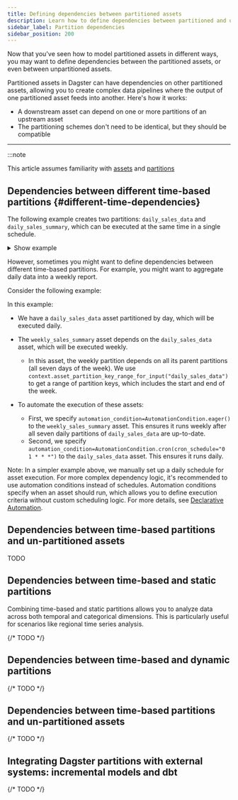 ```yaml
---
title: Defining dependencies between partitioned assets
description: Learn how to define dependencies between partitioned and unpartitioned assets in Dagster.
sidebar_label: Partition dependencies
sidebar_position: 200
---
```


Now that you've seen how to model partitioned assets in different ways, you may want to define dependencies between the partitioned assets, or even between unpartitioned assets.

Partitioned assets in Dagster can have dependencies on other partitioned assets, allowing you to create complex data pipelines where the output of one partitioned asset feeds into another. Here's how it works:

- A downstream asset can depend on one or more partitions of an upstream asset
- The partitioning schemes don't need to be identical, but they should be compatible

---

:::note

This article assumes familiarity with [assets](/guides/build/assets/) and [partitions](/guides/build/partitions-and-backfills)


## Dependencies between different time-based partitions \{#different-time-dependencies}

The following example creates two partitions: `daily_sales_data` and `daily_sales_summary`, which can be executed at the same time in a single schedule.

<details>
<summary>Show example</summary>

<CodeExample filePath="guides/data-modeling/partitioning/time_based_partitioning.py" language="python" />

</details>

However, sometimes you might want to define dependencies between different time-based partitions. For example, you might want to aggregate daily data into a weekly report.

Consider the following example:

<CodeExample filePath="guides/data-modeling/partitioning/time_based_partition_dependencies.py" language="python" />

In this example:

- We have a `daily_sales_data` asset partitioned by day, which will be executed daily.
- The `weekly_sales_summary` asset depends on the `daily_sales_data` asset, which will be executed weekly.

  - In this asset, the weekly partition depends on all its parent partitions (all seven days of the week). We use `context.asset_partition_key_range_for_input("daily_sales_data")` to get a range of partition keys, which includes the start and end of the week.

- To automate the execution of these assets:

  - First, we specify `automation_condition=AutomationCondition.eager()` to the `weekly_sales_summary` asset. This ensures it runs weekly after all seven daily partitions of `daily_sales_data` are up-to-date.
  - Second, we specify `automation_condition=AutomationCondition.cron(cron_schedule="0 1 * * *")` to the `daily_sales_data` asset. This ensures it runs daily.

Note: In a simpler example above, we manually set up a daily schedule for asset execution. For more complex dependency logic, it's recommended to use automation conditions instead of schedules. Automation conditions specify when an asset should run, which allows you to define execution criteria without custom scheduling logic. For more details, see [Declarative Automation](/guides/automate/declarative-automation).

## Dependencies between time-based partitions and un-partitioned assets

TODO

## Dependencies between time-based and static partitions

Combining time-based and static partitions allows you to analyze data across both temporal and categorical dimensions. This is particularly useful for scenarios like regional time series analysis.

{/* TODO */}

## Dependencies between time-based and dynamic partitions

{/* TODO */}

## Dependencies between time-based partitions and un-partitioned assets

{/* TODO */}

## Integrating Dagster partitions with external systems: incremental models and dbt

{/* TODO */}
